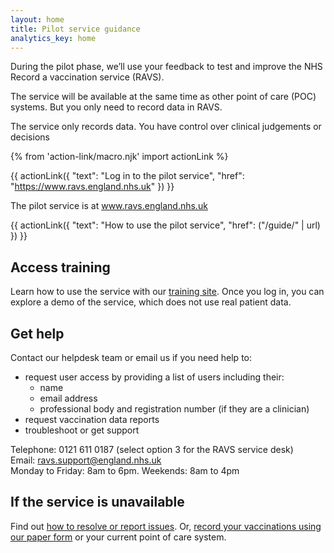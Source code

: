 ```yaml
---
layout: home
title: Pilot service guidance
analytics_key: home
---
```


During the pilot phase, we’ll use your feedback to test and improve the NHS Record a vaccination service (RAVS).

The service will be available at the same time as other point of care (POC) systems. But you only need to record data in RAVS.

The service only records data. You have control over clinical judgements or decisions

{% from 'action-link/macro.njk' import actionLink %}

{{ actionLink({
  "text": "Log in to the pilot service",
  "href": "https://www.ravs.england.nhs.uk"
}) }}

The pilot service is at www.ravs.england.nhs.uk

{{ actionLink({
  "text": "How to use the pilot service",
  "href": ("/guide/" | url)
}) }}

## Access training

Learn how to use the service with our  [training site](https://www.ravs-training.england.nhs.uk/). Once you log in, you can explore a demo of the service, which does not use real patient data.

## Get help

Contact our helpdesk team or email us if you need help to:

* request user access by providing a list of users including their:
  * name
  * email address
  * professional body and registration number (if they are a clinician)
* request vaccination data reports
* troubleshoot or get support

Telephone: 0121 611 0187 (select option 3 for the RAVS service desk)<br>
Email: [ravs.support@england.nhs.uk](mailto:ravs.support@england.nhs.uk)<br>
Monday to Friday: 8am to 6pm. Weekends: 8am to 4pm

## If the service is unavailable

Find out [how to resolve or report issues](https://guide.ravs.england.nhs.uk/service-unavailable/). Or, [record your vaccinations using our paper form](/files/record-a-vaccination.docx) or your current point of care system.
